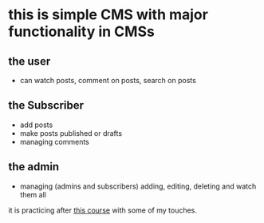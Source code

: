 # this is simple CMS with major functionality in CMSs

## the user  
 - can watch posts, comment on posts, search on posts 

## the Subscriber
- add posts
- make posts published or drafts 
- managing comments 

## the admin 
- managing (admins and subscribers) adding, editing, deleting and watch them all 

it is practicing after [this course](https://www.udemy.com/php-for-complete-beginners-includes-msql-object-oriented/) with some of my touches. 

